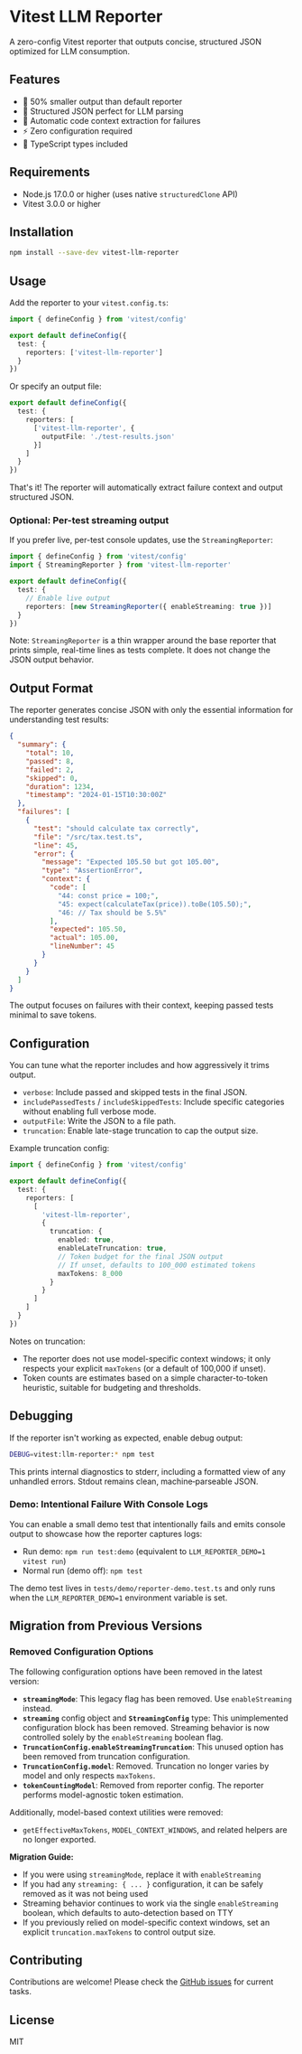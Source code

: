 # Vitest LLM Reporter

A zero-config Vitest reporter that outputs concise, structured JSON optimized for LLM consumption.

## Features

- 🚀 50% smaller output than default reporter
- 🤖 Structured JSON perfect for LLM parsing
- 📍 Automatic code context extraction for failures
- ⚡ Zero configuration required
- 🔧 TypeScript types included

## Requirements

- Node.js 17.0.0 or higher (uses native `structuredClone` API)
- Vitest 3.0.0 or higher

## Installation

```bash
npm install --save-dev vitest-llm-reporter
```

## Usage

Add the reporter to your `vitest.config.ts`:

```typescript
import { defineConfig } from 'vitest/config'

export default defineConfig({
  test: {
    reporters: ['vitest-llm-reporter']
  }
})
```

Or specify an output file:

```typescript
export default defineConfig({
  test: {
    reporters: [
      ['vitest-llm-reporter', { 
        outputFile: './test-results.json' 
      }]
    ]
  }
})
```

That's it! The reporter will automatically extract failure context and output structured JSON.

### Optional: Per-test streaming output

If you prefer live, per-test console updates, use the `StreamingReporter`:

```typescript
import { defineConfig } from 'vitest/config'
import { StreamingReporter } from 'vitest-llm-reporter'

export default defineConfig({
  test: {
    // Enable live output
    reporters: [new StreamingReporter({ enableStreaming: true })]
  }
})
```

Note: `StreamingReporter` is a thin wrapper around the base reporter that prints simple, real-time lines as tests complete. It does not change the JSON output behavior.

## Output Format

The reporter generates concise JSON with only the essential information for understanding test results:

```json
{
  "summary": {
    "total": 10,
    "passed": 8,
    "failed": 2,
    "skipped": 0,
    "duration": 1234,
    "timestamp": "2024-01-15T10:30:00Z"
  },
  "failures": [
    {
      "test": "should calculate tax correctly",
      "file": "/src/tax.test.ts",
      "line": 45,
      "error": {
        "message": "Expected 105.50 but got 105.00",
        "type": "AssertionError",
        "context": {
          "code": [
            "44: const price = 100;",
            "45: expect(calculateTax(price)).toBe(105.50);",
            "46: // Tax should be 5.5%"
          ],
          "expected": 105.50,
          "actual": 105.00,
          "lineNumber": 45
        }
      }
    }
  ]
}
```

The output focuses on failures with their context, keeping passed tests minimal to save tokens.

## Configuration

You can tune what the reporter includes and how aggressively it trims output.

- `verbose`: Include passed and skipped tests in the final JSON.
- `includePassedTests` / `includeSkippedTests`: Include specific categories without enabling full verbose mode.
- `outputFile`: Write the JSON to a file path.
- `truncation`: Enable late-stage truncation to cap the output size.

Example truncation config:

```ts
import { defineConfig } from 'vitest/config'

export default defineConfig({
  test: {
    reporters: [
      [
        'vitest-llm-reporter',
        {
          truncation: {
            enabled: true,
            enableLateTruncation: true,
            // Token budget for the final JSON output
            // If unset, defaults to 100_000 estimated tokens
            maxTokens: 8_000
          }
        }
      ]
    ]
  }
})
```

Notes on truncation:
- The reporter does not use model-specific context windows; it only respects your explicit `maxTokens` (or a default of 100,000 if unset).
- Token counts are estimates based on a simple character-to-token heuristic, suitable for budgeting and thresholds.

## Debugging

If the reporter isn't working as expected, enable debug output:

```bash
DEBUG=vitest:llm-reporter:* npm test
```

This prints internal diagnostics to stderr, including a formatted view of any
unhandled errors. Stdout remains clean, machine‑parseable JSON.

### Demo: Intentional Failure With Console Logs

You can enable a small demo test that intentionally fails and emits console output to showcase how the reporter captures logs:

- Run demo: `npm run test:demo` (equivalent to `LLM_REPORTER_DEMO=1 vitest run`)
- Normal run (demo off): `npm test`

The demo test lives in `tests/demo/reporter-demo.test.ts` and only runs when the `LLM_REPORTER_DEMO=1` environment variable is set.

## Migration from Previous Versions

### Removed Configuration Options

The following configuration options have been removed in the latest version:

- **`streamingMode`**: This legacy flag has been removed. Use `enableStreaming` instead.
- **`streaming`** config object and **`StreamingConfig`** type: This unimplemented configuration block has been removed. Streaming behavior is now controlled solely by the `enableStreaming` boolean flag.
- **`TruncationConfig.enableStreamingTruncation`**: This unused option has been removed from truncation configuration.
- **`TruncationConfig.model`**: Removed. Truncation no longer varies by model and only respects `maxTokens`.
- **`tokenCountingModel`**: Removed from reporter config. The reporter performs model-agnostic token estimation.

Additionally, model-based context utilities were removed:
- `getEffectiveMaxTokens`, `MODEL_CONTEXT_WINDOWS`, and related helpers are no longer exported.

**Migration Guide:**
- If you were using `streamingMode`, replace it with `enableStreaming`
- If you had any `streaming: { ... }` configuration, it can be safely removed as it was not being used
- Streaming behavior continues to work via the single `enableStreaming` boolean, which defaults to auto-detection based on TTY
- If you previously relied on model-specific context windows, set an explicit `truncation.maxTokens` to control output size.

## Contributing

Contributions are welcome! Please check the [GitHub issues](https://github.com/hansjm10/vitest-llm-reporter/issues) for current tasks.

## License

MIT
